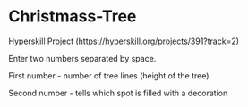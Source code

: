 # Christmass-Tree
Hyperskill Project (https://hyperskill.org/projects/391?track=2)


Enter two numbers separated by space.

First number - number of tree lines (height of the tree)

Second number - tells which spot is filled with a decoration
